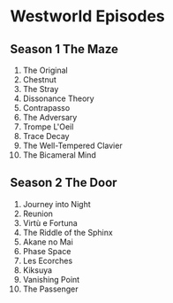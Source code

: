 # Westworld Episodes

## Season 1 The Maze
1. The Original
1. Chestnut
1. The Stray
1. Dissonance Theory
1. Contrapasso
1. The Adversary
1. Trompe L'Oeil
1. Trace Decay
1. The Well-Tempered Clavier
1. The Bicameral Mind

## Season 2 The Door
1. Journey into Night
1. Reunion
1. Virtù e Fortuna
1. The Riddle of the Sphinx
1. Akane no Mai
1. Phase Space
1. Les Ecorches
1. Kiksuya
1. Vanishing Point
1. The Passenger
